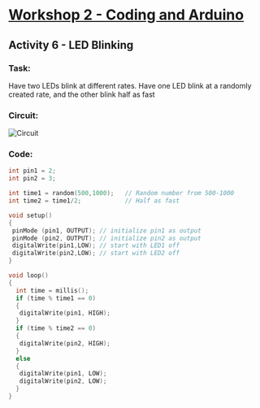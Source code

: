 # [Workshop 2 - Coding and Arduino](https://bmesbuildteamucla.github.io/workshops/workshop-2--coding-and-arduino)

## Activity 6 - LED Blinking

### Task:
Have two LEDs blink at different rates.
Have one LED blink at a randomly created rate, and the other blink half as fast

### Circuit:
![Circuit](https://bmesbuildteamucla.github.io/workshops/workshop-2--coding-and-arduino/activity-6--LED-blinking/circuit.png)

### Code:
```c++
int pin1 = 2;
int pin2 = 3; 

int time1 = random(500,1000);	// Random number from 500-1000
int time2 = time1/2;   			// Half as fast

void setup() 
{ 
 pinMode (pin1, OUTPUT); // initialize pin1 as output
 pinMode (pin2, OUTPUT); // initialize pin2 as output
 digitalWrite(pin1,LOW); // start with LED1 off
 digitalWrite(pin2,LOW); // start with LED2 off
}

void loop() 
{ 
  int time = millis();
  if (time % time1 == 0) 
  {
   digitalWrite(pin1, HIGH);
  }
  if (time % time2 == 0) 
  {
   digitalWrite(pin2, HIGH);
  }
  else
  {
   digitalWrite(pin1, LOW);
   digitalWrite(pin2, LOW);
  }
}
```

